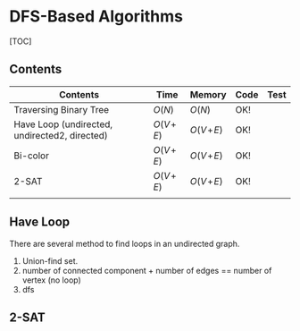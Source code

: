 # DFS-Based Algorithms



[TOC]

## Contents

| Contents                                      | Time         | Memory       | Code | Test |
| --------------------------------------------- | ------------ | ------------ | ---- | ---- |
| Traversing Binary Tree                        | $O(N)$       | $O(N)$       | OK!  |      |
| Have Loop (undirected, undirected2, directed) | $O(V\!+\!E)$ | $O(V\!+\!E)$ | OK!  |      |
| Bi-color                                      | $O(V\!+\!E)$ | $O(V\!+\!E)$ | OK!  |      |
| 2-SAT                                         | $O(V\!+\!E)$ | $O(V\!+\!E)$ | OK!  |      |
|                                               |              |              |      |      |



## Have Loop

There are several method to find loops in an undirected graph.

1. Union-find set. 
2. number of connected component + number of edges == number of vertex (no loop)
3. dfs



## 2-SAT


